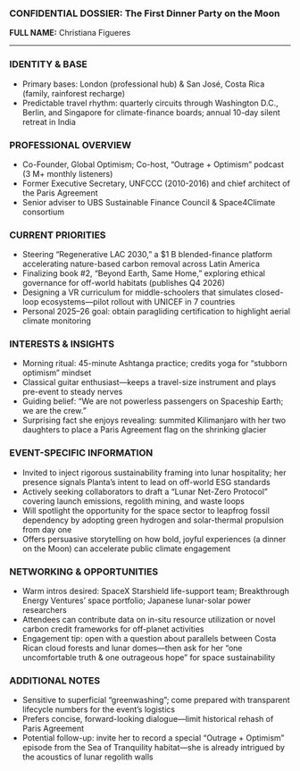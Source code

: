 ### CONFIDENTIAL DOSSIER: The First Dinner Party on the Moon

**FULL NAME:** Christiana Figueres

---
### IDENTITY & BASE
- Primary bases: London (professional hub) & San José, Costa Rica (family, rainforest recharge)  
- Predictable travel rhythm: quarterly circuits through Washington D.C., Berlin, and Singapore for climate-finance boards; annual 10-day silent retreat in India

### PROFESSIONAL OVERVIEW
- Co-Founder, Global Optimism; Co-host, “Outrage + Optimism” podcast (3 M+ monthly listeners)  
- Former Executive Secretary, UNFCCC (2010-2016) and chief architect of the Paris Agreement  
- Senior adviser to UBS Sustainable Finance Council & Space4Climate consortium

### CURRENT PRIORITIES
- Steering “Regenerative LAC 2030,” a $1 B blended-finance platform accelerating nature-based carbon removal across Latin America  
- Finalizing book #2, “Beyond Earth, Same Home,” exploring ethical governance for off-world habitats (publishes Q4 2026)  
- Designing a VR curriculum for middle-schoolers that simulates closed-loop ecosystems—pilot rollout with UNICEF in 7 countries  
- Personal 2025–26 goal: obtain paragliding certification to highlight aerial climate monitoring

### INTERESTS & INSIGHTS
- Morning ritual: 45-minute Ashtanga practice; credits yoga for “stubborn optimism” mindset  
- Classical guitar enthusiast—keeps a travel-size instrument and plays pre-event to steady nerves  
- Guiding belief: “We are not powerless passengers on Spaceship Earth; we are the crew.”  
- Surprising fact she enjoys revealing: summited Kilimanjaro with her two daughters to place a Paris Agreement flag on the shrinking glacier

### EVENT-SPECIFIC INFORMATION
- Invited to inject rigorous sustainability framing into lunar hospitality; her presence signals Planta’s intent to lead on off-world ESG standards  
- Actively seeking collaborators to draft a “Lunar Net-Zero Protocol” covering launch emissions, regolith mining, and waste loops  
- Will spotlight the opportunity for the space sector to leapfrog fossil dependency by adopting green hydrogen and solar-thermal propulsion from day one  
- Offers persuasive storytelling on how bold, joyful experiences (a dinner on the Moon) can accelerate public climate engagement

### NETWORKING & OPPORTUNITIES
- Warm intros desired: SpaceX Starshield life-support team; Breakthrough Energy Ventures’ space portfolio; Japanese lunar-solar power researchers  
- Attendees can contribute data on in-situ resource utilization or novel carbon credit frameworks for off-planet activities  
- Engagement tip: open with a question about parallels between Costa Rican cloud forests and lunar domes—then ask for her “one uncomfortable truth & one outrageous hope” for space sustainability

### ADDITIONAL NOTES
- Sensitive to superficial “greenwashing”; come prepared with transparent lifecycle numbers for the event’s logistics  
- Prefers concise, forward-looking dialogue—limit historical rehash of Paris Agreement  
- Potential follow-up: invite her to record a special “Outrage + Optimism” episode from the Sea of Tranquility habitat—she is already intrigued by the acoustics of lunar regolith walls